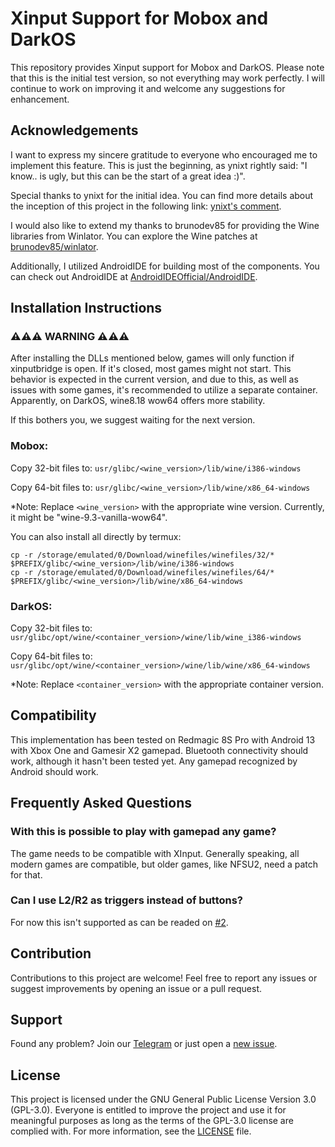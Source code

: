 # Xinput Support for Mobox and DarkOS

This repository provides Xinput support for Mobox and DarkOS. Please note that this is the initial test version, so not everything may work perfectly. I will continue to work on improving it and welcome any suggestions for enhancement.

## Acknowledgements

I want to express my sincere gratitude to everyone who encouraged me to implement this feature. This is just the beginning, as ynixt rightly said: "I know.. is ugly, but this can be the start of a great idea :)".

Special thanks to ynixt for the initial idea. You can find more details about the inception of this project in the following link: [ynixt's comment](https://github.com/olegos2/mobox/issues/125#issuecomment-1987031399).

I would also like to extend my thanks to brunodev85 for providing the Wine libraries from Winlator. You can explore the Wine patches at [brunodev85/winlator](https://github.com/brunodev85/winlator/tree/main/wine_patches/dlls).

Additionally, I utilized AndroidIDE for building most of the components. You can check out AndroidIDE at [AndroidIDEOfficial/AndroidIDE](https://github.com/AndroidIDEOfficial/AndroidIDE).

## Installation Instructions

### ⚠️⚠️⚠️ WARNING ⚠️⚠️⚠️

After installing the DLLs mentioned below, games will only function if xinputbridge is open. If it's closed, most games might not start. This behavior is expected in the current version, and due to this, as well as issues with some games, it's recommended to utilize a separate container. 
Apparently, on DarkOS, wine8.18 wow64 offers more stability. 

If this bothers you, we suggest waiting for the next version.


### Mobox:

Copy 32-bit files to: `usr/glibc/<wine_version>/lib/wine/i386-windows`

Copy 64-bit files to: `usr/glibc/<wine_version>/lib/wine/x86_64-windows`

*Note: Replace `<wine_version>` with the appropriate wine version. Currently, it might be "wine-9.3-vanilla-wow64".

You can also install all directly by termux:                                                                                                                                                                                                                                                                                                                                                                                                                                                                                                                                             
```console
cp -r /storage/emulated/0/Download/winefiles/winefiles/32/* $PREFIX/glibc/<wine_version>/lib/wine/i386-windows
cp -r /storage/emulated/0/Download/winefiles/winefiles/64/* $PREFIX/glibc/<wine_version>/lib/wine/x86_64-windows
```

### DarkOS:

Copy 32-bit files to: `usr/glibc/opt/wine/<container_version>/wine/lib/wine_i386-windows`

Copy 64-bit files to: `usr/glibc/opt/wine/<container_version>/wine/lib/wine/x86_64-windows`

*Note: Replace `<container_version>` with the appropriate container version.

## Compatibility

This implementation has been tested on Redmagic 8S Pro with Android 13 with Xbox One and Gamesir X2 gamepad. Bluetooth connectivity should work, although it hasn't been tested yet.
Any gamepad recognized by Android should work.

## Frequently Asked Questions

### With this is possible to play with gamepad any game?

The game needs to be compatible with XInput. Generally speaking, all modern games are compatible, but older games, like NFSU2, need a patch for that.

### Can I use L2/R2 as triggers instead of buttons?

For now this isn't supported as can be readed on [#2](https://github.com/Ilan12346-maya/XinputBridge/issues/2).

## Contribution

Contributions to this project are welcome! Feel free to report any issues or suggest improvements by opening an issue or a pull request.

## Support

Found any problem? Join our [Telegram](https://t.me/+YLyovfrXSeYwMmUy) or just open a [new issue](https://github.com/Ilan12346-maya/XinputBridge/issues/new).

## License

This project is licensed under the GNU General Public License Version 3.0 (GPL-3.0). Everyone is entitled to improve the project and use it for meaningful purposes as long as the terms of the GPL-3.0 license are complied with. For more information, see the [LICENSE](LICENSE) file.
